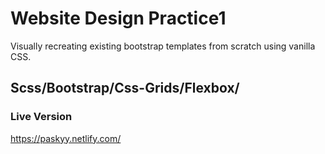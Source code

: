 # Website Design Practice1

Visually recreating existing bootstrap templates from scratch using vanilla CSS. 

## Scss/Bootstrap/Css-Grids/Flexbox/

### Live Version
 https://paskyy.netlify.com/

